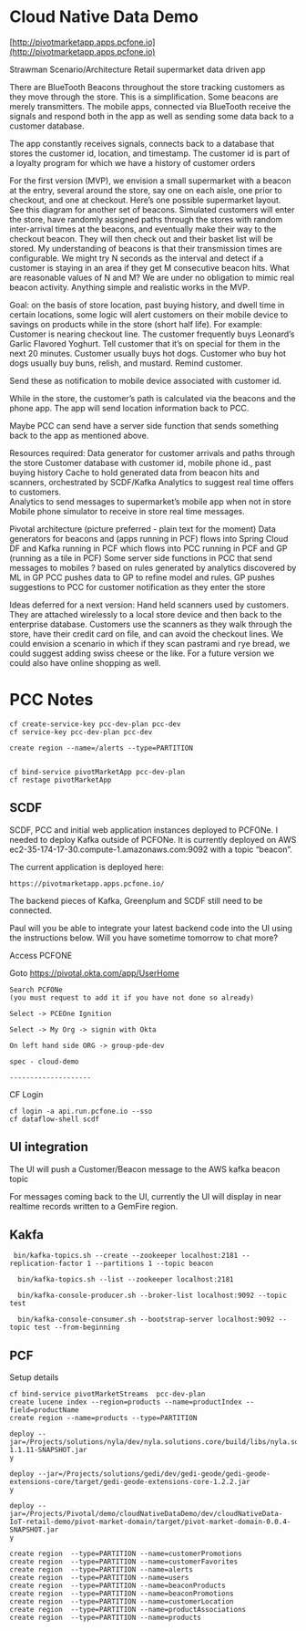 # Cloud Native Data Demo

[http://pivotmarketapp.apps.pcfone.io](http://pivotmarketapp.apps.pcfone.io)


Strawman Scenario/Architecture
Retail supermarket data driven app

There are BlueTooth Beacons throughout the store tracking customers as they move through the store.   This is a simplification.  Some  beacons are  merely transmitters.  The mobile apps, connected via BlueTooth receive the signals and respond both in the app as well as sending some data back to a customer database.     

The app constantly receives signals, connects back to a database that stores the customer id, location, and timestamp.   The customer id is part of a loyalty program for which we have a history of customer orders 

For the first version (MVP), we envision a small supermarket with a beacon at the entry, several around the store, say one on each aisle, one prior to checkout, and one at checkout.  Here’s one possible supermarket layout.   See this diagram for another set of beacons.   Simulated customers will enter the store, have randomly assigned paths through the stores with random inter-arrival times at the beacons, and eventually make their way to the checkout beacon.  They will then check out and their basket list will be stored.  My understanding of beacons is that their transmission times are configurable.  We might try N  seconds as the interval and detect if a customer is staying in an area if they get M consecutive beacon hits.  What are reasonable values of N and M?  We are under no obligation to mimic real beacon activity.  Anything simple and realistic works in the MVP.

Goal:  on the basis of store location, past buying history, and dwell time in certain locations, some logic will alert customers on their mobile device to savings on products while in the store (short half life).  For example:
Customer is nearing checkout line.  The customer frequently buys Leonard’s Garlic Flavored Yoghurt.  Tell customer that it’s on special for them in the next 20 minutes.
Customer usually buys hot dogs.  Customer who buy hot dogs usually buy buns, relish, and mustard.  Remind customer.  

Send these as notification to mobile device associated with customer id. 

While in the store, the customer’s path is calculated via the beacons and the phone app. The app will send location information back to PCC.  

Maybe PCC can send have a server side function that sends something back to the app as mentioned above.

Resources required:
Data generator for customer arrivals and paths through the store
Customer  database with customer id, mobile phone id., past buying history
Cache to hold generated data from beacon hits and scanners, orchestrated by SCDF/Kafka
Analytics to suggest real time offers to customers.  
Analytics to send messages to supermarket’s mobile app when not in store
Mobile phone simulator to receive in store real time messages.  

Pivotal architecture  (picture preferred - plain text for the moment)
Data generators for beacons and (apps running in PCF)  flows into
Spring Cloud DF and Kafka running in PCF which flows into
PCC running in PCF and GP (running as a tile in PCF)
Some server side functions in PCC that send messages to mobiles ?
based on rules generated by analytics discovered by ML in GP
PCC pushes data to GP to refine model and rules.
GP pushes suggestions to PCC for customer notification as they enter the store

Ideas deferred for a next version:
Hand held scanners used by customers.  They are attached wirelessly to a local store device and then back to the enterprise database.  Customers use the scanners as they walk through the store, have their credit card on file, and can avoid the checkout lines.  We could envision a scenario in which if they scan pastrami and rye bread, we could suggest adding swiss cheese or the like.
For a future version we could also have online shopping as well.


	
	
# PCC Notes
	
	cf create-service-key pcc-dev-plan pcc-dev
	cf service-key pcc-dev-plan pcc-dev
	
	create region --name=/alerts --type=PARTITION
		
		
	cf bind-service pivotMarketApp pcc-dev-plan
	cf restage pivotMarketApp
	
	
	
## SCDF


SCDF, PCC and initial web application instances deployed to PCFONe.
I needed to deploy Kafka outside of PCFONe.
It is currently deployed on AWS ec2-35-174-17-30.compute-1.amazonaws.com:9092
with a topic “beacon”.

The current application is deployed here:
	
	https://pivotmarketapp.apps.pcfone.io/
	
The backend pieces of Kafka, Greenplum and SCDF still need to be connected.

Paul will you be able to integrate your latest backend code into the UI using the instructions below. Will you have sometime tomorrow to chat more?


 Access PCFONE
 
  Goto https://pivotal.okta.com/app/UserHome

	Search PCFONe
	(you must request to add it if you have not done so already)
	
	Select -> PCEOne Ignition
	
	Select -> My Org -> signin with Okta
	
	On left hand side ORG -> group-pde-dev
	
	spec - cloud-demo
	
	--------------------
	

CF Login

	  
	cf login -a api.run.pcfone.io --sso 
	cf dataflow-shell scdf	

## UI integration



The UI will push a Customer/Beacon message to the AWS kafka beacon topic

For messages coming back to the UI, currently the UI will display in near realtime records written to a GemFire region.


## Kakfa

	 bin/kafka-topics.sh --create --zookeeper localhost:2181 --replication-factor 1 --partitions 1 --topic beacon
	 
	  bin/kafka-topics.sh --list --zookeeper localhost:2181
	  
	  bin/kafka-console-producer.sh --broker-list localhost:9092 --topic test
	  
	  bin/kafka-console-consumer.sh --bootstrap-server localhost:9092 --topic test --from-beginning
	  

## PCF

Setup details

	cf bind-service pivotMarketStreams  pcc-dev-plan
	create lucene index --region=products --name=productIndex --field=productName
	create region --name=products --type=PARTITION

	deploy --jar=/Projects/solutions/nyla/dev/nyla.solutions.core/build/libs/nyla.solutions.core-1.1.11-SNAPSHOT.jar
	y
	
	deploy --jar=/Projects/solutions/gedi/dev/gedi-geode/gedi-geode-extensions-core/target/gedi-geode-extensions-core-1.2.2.jar
	y
	
	deploy --jar=/Projects/Pivotal/demo/cloudNativeDataDemo/dev/cloudNativeData-IoT-retail-demo/pivot-market-domain/target/pivot-market-domain-0.0.4-SNAPSHOT.jar
	y
	
	create region  --type=PARTITION --name=customerPromotions
	create region  --type=PARTITION --name=customerFavorites
	create region  --type=PARTITION --name=alerts
	create region  --type=PARTITION --name=users
	create region  --type=PARTITION --name=beaconProducts
	create region  --type=PARTITION --name=beaconPromotions 
	create region  --type=PARTITION --name=customerLocation
	create region  --type=PARTITION --name=productAssociations
	create region  --type=PARTITION --name=products
	
	